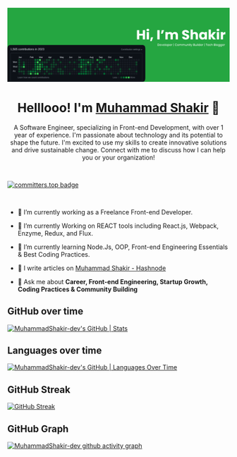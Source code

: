 ![GitHub-bg](https://github.com/MuhammadShakir-dev/MuhammadShakir-dev/blob/main/new-github.png)

<h1 align="center">Helllooo!   I'm <a href="https://m-shakir.vercel.app/" target="blank"> Muhammad Shakir</a>  👋</h1> 

<p align='center'>
A Software Engineer, specializing in Front-end Development, with over 1 year of experience. I'm passionate about technology and its potential to shape the future. I'm excited to use my skills to create innovative solutions and drive sustainable change. Connect with me to discuss how I can help you or your organization!
</p>

<br>

[![committers.top badge](https://user-badge.committers.top/pakistan/MuhammadShakir-dev.svg)](https://user-badge.committers.top/pakistan/MuhammadShakir-dev)

<br>

- 🔭 I’m currently working as a Freelance Front-end Developer. 

- 🌱 I’m currently Working on REACT tools including React.js, Webpack, Enzyme, Redux, and Flux.
  
- 🌱 I’m currently learning Node.Js, OOP, Front-end Engineering Essentials & Best Coding Practices.

- 📝 I write articles on [Muhammad Shakir - Hashnode](https://muhammadshakir.hashnode.dev/)

- 💬 Ask me about **Career, Front-end Engineering, Startup Growth, Coding Practices & Community Building**

 
## GitHub over time
[![MuhammadShakir-dev's GitHub | Stats](https://stats.quine.sh/MuhammadShakir-dev/github?theme=dark)](https://quine.sh)
 
## Languages over time
[![MuhammadShakir-dev's GitHub | Languages Over Time](https://stats.quine.sh/MuhammadShakir-dev/languages-over-time?theme=dark)](https://quine.sh)

## GitHub Streak
[![GitHub Streak](https://streak-stats.demolab.com?user=MuhammadShakir-dev&theme=dark&hide_border=true)](https://git.io/streak-stats)

## GitHub Graph
[![MuhammadShakir-dev github activity graph](https://github-readme-activity-graph.vercel.app/graph?username=MuhammadShakir-dev&theme=github-compact	)](https://github.com/MuhammadShakir-dev/github-readme-activity-graph)


